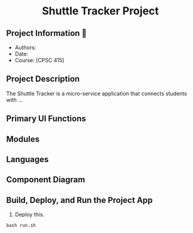 <h1 align="center">Shuttle Tracker Project </h1>

## Project Information 👤
* Authors:
* Date: 
* Course: [CPSC 415]

## Project Description
The Shuttle Tracker is a micro-service application that connects students with ...

## Primary UI Functions

## Modules 

## Languages

## Component Diagram

## Build, Deploy, and Run the Project App 
1. Deploy this.

``` 
bash run.sh 
```
